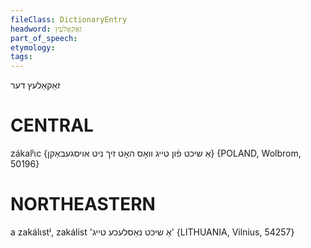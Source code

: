 ```yaml
---
fileClass: DictionaryEntry
headword: זאַקאַלעץ
part_of_speech: 
etymology: 
tags: 
---
```

זאַקאַלעץ
דער

CENTRAL
========

zákalʲɩc {אַ שיכט פֿון טייג וואָס האָט זיך ניט אויסגעבאַקן} {POLAND, Wolbrom, 50196}

NORTHEASTERN
==============

a zakálɩstʲ, zakálist 'אַ שיכט נאַסלעכע טייג' {LITHUANIA, Vilnius, 54257}
